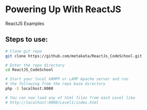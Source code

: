 Powering Up With ReactJS
======================

ReactJS Examples

##	Steps to use:

```bash
# Clone git repo
git clone https://github.com/metakata/ReactJs_CodeSchool.git

# Enter the repo directory
cd ReactJS_CodeSchool

# Start your local XAMPP or LAMP Apache server and run
# the following from the repo base directory
php -S localhost:8000

# You can now load any of html files from each Level like
# http://localhost:8000/Level1/index.html
```